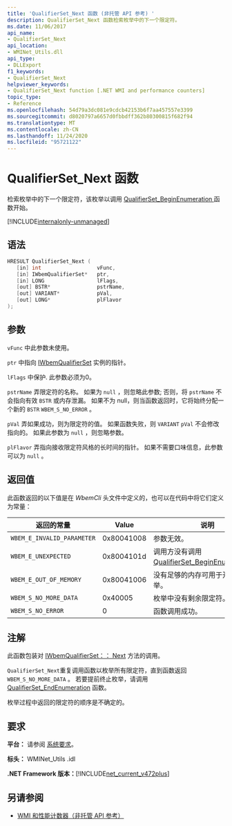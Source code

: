 ```yaml
---
title: 'QualifierSet_Next 函数 (非托管 API 参考) '
description: QualifierSet_Next 函数检索枚举中的下一个限定符。
ms.date: 11/06/2017
api_name:
- QualifierSet_Next
api_location:
- WMINet_Utils.dll
api_type:
- DLLExport
f1_keywords:
- QualifierSet_Next
helpviewer_keywords:
- QualifierSet_Next function [.NET WMI and performance counters]
topic_type:
- Reference
ms.openlocfilehash: 54d79a3dc081e9cdcb42153b6f7aa457557e3399
ms.sourcegitcommit: d8020797a6657d0fbbdff362b80300815f682f94
ms.translationtype: MT
ms.contentlocale: zh-CN
ms.lasthandoff: 11/24/2020
ms.locfileid: "95721122"
---
```

# <a name="qualifierset_next-function"></a>QualifierSet_Next 函数

检索枚举中的下一个限定符，该枚举以调用 [QualifierSet_BeginEnumeration ](qualifierset-beginenumeration.md) 函数开始。

[!INCLUDE[internalonly-unmanaged](../../../../includes/internalonly-unmanaged.md)]
  
## <a name="syntax"></a>语法  
  
```cpp  
HRESULT QualifierSet_Next (
   [in] int                  vFunc,
   [in] IWbemQualifierSet*   ptr,
   [in] LONG                 lFlags,
   [out] BSTR*               pstrName,
   [out] VARIANT*            pVal,
   [out] LONG*               plFlavor
);
```  

## <a name="parameters"></a>参数

`vFunc` 中此参数未使用。

`ptr` 中指向 [IWbemQualifierSet](/windows/desktop/api/wbemcli/nn-wbemcli-iwbemqualifierset) 实例的指针。

`lFlags` 中保护. 此参数必须为0。

`pstrName` 弄限定符的名称。 如果为 `null` ，则忽略此参数; 否则，将 `pstrName` 不会指向有效 `BSTR` 或内存泄漏。 如果不为 null，则当函数返回时，它将始终分配一个新的 `BSTR` `WBEM_S_NO_ERROR` 。

`pVal` 弄如果成功，则为限定符的值。 如果函数失败，则 `VARIANT` `pVal` 不会修改指向的。 如果此参数为 `null` ，则忽略参数。

`plFlavor` 弄指向接收限定符风格的长时间的指针。 如果不需要口味信息，此参数可以为 `null` 。

## <a name="return-value"></a>返回值

此函数返回的以下值是在 *WbemCli* 头文件中定义的，也可以在代码中将它们定义为常量：

|返回的常量  |Value  |说明  |
|---------|---------|---------|
|`WBEM_E_INVALID_PARAMETER` | 0x80041008 | 参数无效。 |
|`WBEM_E_UNEXPECTED` | 0x8004101d | 调用方没有调用 [QualifierSet_BeginEnumeration](qualifierset-beginenumeration.md)。 |
|`WBEM_E_OUT_OF_MEMORY` | 0x80041006 | 没有足够的内存可用于开始新的枚举。 |
| `WBEM_S_NO_MORE_DATA` | 0x40005 | 枚举中没有剩余限定符。 |
|`WBEM_S_NO_ERROR` | 0 | 函数调用成功。  |
  
## <a name="remarks"></a>注解

此函数包装对 [IWbemQualifierSet：： Next](/windows/desktop/api/wbemcli/nf-wbemcli-iwbemqualifierset-next) 方法的调用。

`QualifierSet_Next`重复调用函数以枚举所有限定符，直到函数返回 `WBEM_S_NO_MORE_DATA` 。 若要提前终止枚举，请调用 [QualifierSet_EndEnumeration](qualifierset-endenumeration.md) 函数。

枚举过程中返回的限定符的顺序是不确定的。

## <a name="requirements"></a>要求  

 **平台：** 请参阅 [系统要求](../../get-started/system-requirements.md)。  
  
 **标头：** WMINet_Utils .idl  
  
 **.NET Framework 版本：**[!INCLUDE[net_current_v472plus](../../../../includes/net-current-v472plus.md)]  
  
## <a name="see-also"></a>另请参阅

- [WMI 和性能计数器（非托管 API 参考）](index.md)
